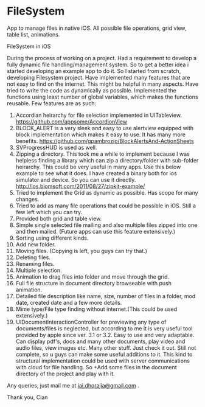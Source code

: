 FileSystem
==========

App to manage files in native iOS. All possible file operations, grid view, table list, animations.

FileSystem in iOS

During the process of working on a project. Had a requirement to develop a fully dynamic file handling/management system. So to get a better idea i started developing an example app to do it. So I started from scratch, developing Filesystem project. Have implemented many features that are not easy to find on the internet. This might be helpful in many aspects.
Have tried to write the code as dynamically as possible. Implemented the functions using least number of global variables, which makes the functions reusable.
Few features are as such:
1) Accordian heirarchy for file selection implemented in UITableview.
https://github.com/appsome/AccordionView
2) BLOCK_ALERT is a very sleek and easy to use alertview equipped with block implementation which makes it easy to use. It has many more benefits.
https://github.com/gpambrozio/BlockAlertsAnd-ActionSheets
3) SVProgressHUD is used as well.
4) Zipping a directory. This took me a while to implement because I was helpless finding a library which can zip a directory/folder with sub-folder heirarchy. This could be very useful in many apps. Use this below example to see what it does. I have created a binary both for ios simulator and device. So you can use it directly.
http://ios.biomsoft.com/2011/08/27/zipkit-example/
5) Tried to implement the Grid as dynamic as possible. Has scope for many changes.
6) Tried to add as many file operations that could be possible in iOS. Still a few left which you can try.
7) Provided both grid and table view.
8) Simple single selected file mailing and also multiple files zipped into one and then mailed. (Future apps can use this feature extensively.)
9) Sorting using different kinds.
10) Add new folder.
11) Moving files. (Copying is left, you guys can try that.)
12) Deleting files.
13) Renaming files.
14) Multiple selection.
15) Animation to drag files into folder and move through the grid.
16) Full file structure in document directory browseable with push animation.
17) Detailed file description like name, size, number of files in a folder, mod date, created date and a few more details.
18) Mime type/File type finding without internet.(This could be used extensively.)
19) UIDocumentInteractionController for previewing any type of documents/files is neglected, but according to me it is very useful tool provided by apple since ver. 3.1 or 3.2. Easy to use and very adaptable. Can display pdf's, docs and many other documents, play video and audio files, view images etc.
Many other stuff. Just check it out. Still not complete, so u guys can make some useful additions to it. This kind to structural implementation could be used with server communications with cloud for file handling. So +Add some files in the document directory of the project and play with it.

Any queries, just mail me at jai.dhorajia@gmail.com  .

Thank you,
Cian

